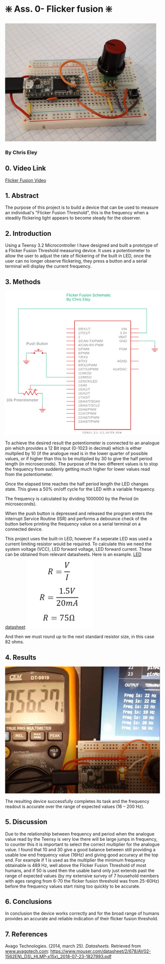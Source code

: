 # :sparkle: Ass. 0- Flicker fusion :sparkle:

![prototype](Documentation/Images/Prototype.png)

### By Chris Eley

## 0. Video Link

[Flicker Fusion Video](https://youtu.be/r8V6gB2CDY4)

## 1. Abstract

The purpose of this project is to build a device that can be used to measure an individual&#39;s &quot;Flicker Fusion Threshold&quot;, this is the frequency when a steadily flickering light appears to become steady for the observer.

## 2. Introduction

Using a Teensy 3.2 Microcontroller I have designed and built a prototype of a Flicker Fusion Threshold measuring device. It uses a potentiometer to allow the user to adjust the rate of flickering of the built in LED, once the user can no longer observe flickering, they press a button and a serial terminal will display the current frequency.

## 3. Methods

![schematic](Documentation/Images/Schematic.PNG)

To achieve the desired result the potentiometer is connected to an analogue pin which provides a 12 Bit input (0-1023 in decimal) which is either multplied by 10 (if the analogue read is in the lower quarter of possible values, or if higher than this to be multiplied by 30 to give the half period length (in microseconds). The purpose of the two different values is to stop the frequency from suddenly getting much higher for lower values read from the potentiometer. 

Once the elapsed time reaches the half period length the LED changes state. This gives a 50% on/off cycle for the LED with a variable frequency.

The frequency is calculated by dividing 1000000 by the Period (in microseconds).

When the push button is depressed and released the program enters the interrupt Service Routine (ISR) and performs a debounce check of the button before printing the frequency value on a serial terminal on a connected device.

This project uses the built-in LED, however if a seperate LED was used a current limiting resistor would be required. To calculate this we need the system voltage (VCC), LED forward voltage, LED forward current. These can be obtained from relevant datasheets. Here is an example.
[LED datasheet](Documentation/Datasheets/element14_1003210_LED.pdf)
![calc](Documentation/Images/CLRcalc.PNG)

And then we must round up to the next standard resistor size, in this case 82 ohms.


## 4. Results

![Freq check](Documentation/Images/FreqCheck.png)

The resulting device successfully completes its task and the frequency readout is accurate over the range of expected values (16 – 200 Hz).

## 5. Discussion

Due to the relationship between frequency and period when the analogue value read by the Teensy is very low there will be large jumps in frequency, to counter this it is important to select the correct multiplier for the analogue value. I found that 10 and 30 give a good balance between still providing a usable low end frequency value (16Hz) and giving good accuracy at the top end. For example if 1 is used as the multiplier the minimum frequency obtainable is 489 Hz, well above the Flicker Fusion Threshold of most humans, and if 50 is used then the usable band only just extends past the range of expected values (by my extensive survey of 7 household members with ages ranging from 6-70 the flicker fusion threshold was from 25-60Hz) before the frequency values start rising too quickly to be accurate.

## 6. Conclusions

In conclusion the device works correctly and for the broad range of humans provides an accurate and reliable indication of their flicker fusion threshold.

## 7. References

Avago Technologies. (2014, march 25). _Datasheets._ Retrieved from www.avagotech.com: https://www.mouser.com/datasheet/2/678/AV02-1562EN\_DS\_HLMP-x15x\_2018-07-23-1827993.pdf
